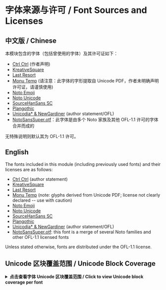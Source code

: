 # 字体来源与许可 / Font Sources and Licenses

## 中文版 / Chinese

本模块包含的字体（包括曾使用的字体）及其许可证如下：

- [Ctrl Ctrl](https://github.com/MY1L/Ctrl/releases/tag/Ctr1) (作者声明)
- [KreativeSquare](https://github.com/kreativekorp/open-relay/tree/master/KreativeSquare)
- [Last Resort](https://github.com/unicode-org/last-resort-font)
- [Monu Temp](https://github.com/MY1L/Unicode/releases/tag/Temp) (请注意：此字体的字形提取自 Unicode PDF，作者未明确声明许可证，请谨慎使用)
- [Noto Emoji](https://github.com/googlefonts/noto-emoji)
- [Noto Unicode](https://github.com/MY1L/Unicode/releases/tag/NotoUni7)
- [SourceHanSans SC](https://github.com/adobe-fonts/source-han-sans)
- [Plangothic](https://github.com/Fitzgerald-Porthmouth-Koenigsegg/Plangothic)
- [Unicodia* & NewGardiner](https://github.com/Mercury13/unicodia/tree/main/Fonts) (author statement/OFL)
- [NotoSansSuper.otf](https://github.com/Losketch/UnicodeFontSet-magisk-module/tree/NotoSansSuper)：此字体是由多个 Noto 家族及其他 OFL-1.1 许可的字体合并而成的

无特殊说明则默认其为 OFL-1.1 许可。

## English

The fonts included in this module (including previously used fonts) and their licenses are as follows:

- [Ctrl Ctrl](https://github.com/MY1L/Ctrl/releases/tag/Ctr1) (author statement)
- [KreativeSquare](https://github.com/kreativekorp/open-relay/tree/master/KreativeSquare)
- [Last Resort](https://github.com/unicode-org/last-resort-font)
- [Monu Temp](https://github.com/MY1L/Unicode/releases/tag/Temp) (note: glyphs derived from Unicode PDF; license not clearly declared -- use with caution)
- [Noto Emoji](https://github.com/googlefonts/noto-emoji)
- [Noto Unicode](https://github.com/MY1L/Unicode/releases/tag/NotoUni7)
- [SourceHanSans SC](https://github.com/adobe-fonts/source-han-sans)
- [Plangothic](https://github.com/Fitzgerald-Porthmouth-Koenigsegg/Plangothic)
- [Unicodia* & NewGardiner](https://github.com/Mercury13/unicodia/tree/main/Fonts) (author statement/OFL)
- [NotoSansSuper.otf](https://github.com/Losketch/UnicodeFontSet-magisk-module/tree/NotoSansSuper): this font is a merge of several Noto families and other OFL-1.1 licensed fonts

Unless stated otherwise, fonts are distributed under the OFL-1.1 license.

## Unicode 区块覆盖范围 / Unicode Block Coverage

<details>
<summary><b>点击查看字体 Unicode 区块覆盖范围 / Click to view Unicode block coverage per font</b></summary>

<div align="center">
<img alt="CtrlCtrl" src="./samples/CtrlCtrl_unicode_coverage.svg">
<img alt="KreativeSquare" src="./samples/KreativeSquare_unicode_coverage.svg">
<img alt="MonuTemp" src="./samples/MonuTemp_unicode_coverage.svg">
<img alt="NotoColorEmoji" src="./samples/NotoColorEmoji_unicode_coverage.svg">
<img alt="NewGardiner" src="./samples/NewGardiner_unicode_coverage.svg">
<img alt="NotoSansSuper" src="./samples/NotoSansSuper_unicode_coverage.svg">
<img alt="NotoUnicode" src="./samples/NotoUnicode_unicode_coverage.svg">
<img alt="PlangothicP1-Regular" src="./samples/PlangothicP1-Regular_unicode_coverage.svg">
<img alt="PlangothicP2-Regular" src="./samples/PlangothicP2-Regular_unicode_coverage.svg">
<img alt="SourceHanSansSC-Regular" src="./samples/SourceHanSansSC-Regular_unicode_coverage.svg">
<img alt="UFSEmoji-Ext" src="./samples/UFSEmoji-Ext_unicode_coverage.svg">
<img alt="UFSZeroExt" src="./samples/UFSZeroExt_unicode_coverage.svg">
<img alt="UnicodiaSesh" src="./samples/UnicodiaSesh_unicode_coverage.svg">
</div>
</details>

